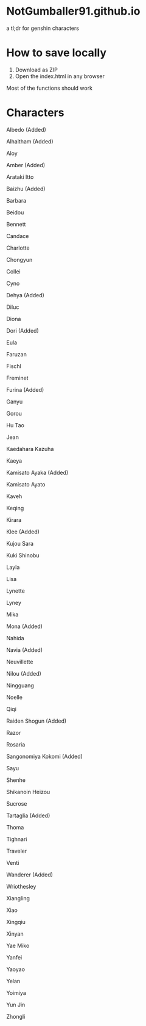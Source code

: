 # NotGumballer91.github.io
a tl;dr for genshin characters

# How to save locally
1. Download as ZIP
2. Open the index.html in any browser

Most of the functions should work

# Characters

Albedo (Added)

Alhaitham (Added)

Aloy

Amber (Added)

Arataki Itto

Baizhu (Added)

Barbara

Beidou

Bennett

Candace

Charlotte

Chongyun

Collei

Cyno

Dehya (Added)

Diluc

Diona

Dori (Added)

Eula

Faruzan

Fischl

Freminet

Furina (Added)

Ganyu

Gorou

Hu Tao

Jean

Kaedahara Kazuha

Kaeya

Kamisato Ayaka (Added)

Kamisato Ayato

Kaveh

Keqing

Kirara

Klee (Added)

Kujou Sara

Kuki Shinobu

Layla

Lisa

Lynette

Lyney

Mika

Mona (Added)

Nahida

Navia (Added)

Neuvillette

Nilou (Added)

Ningguang

Noelle

Qiqi

Raiden Shogun (Added)

Razor

Rosaria

Sangonomiya Kokomi (Added)

Sayu

Shenhe

Shikanoin Heizou

Sucrose

Tartaglia (Added)

Thoma

Tighnari

Traveler

Venti

Wanderer (Added)

Wriothesley

Xiangling

Xiao

Xingqiu

Xinyan

Yae Miko

Yanfei

Yaoyao

Yelan

Yoimiya

Yun Jin

Zhongli